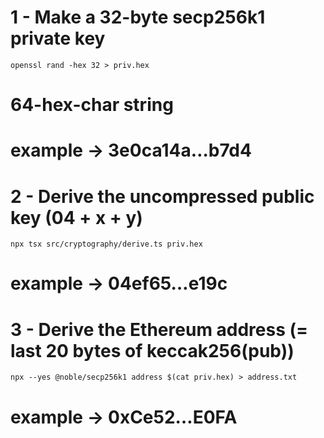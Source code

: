 # 1 - Make a 32-byte secp256k1 private key
`openssl rand -hex 32 > priv.hex`                     
# 64-hex-char string
# example → 3e0ca14a…b7d4

# 2 - Derive the uncompressed public key (04 + x + y)
`npx tsx src/cryptography/derive.ts priv.hex`
# example → 04ef65…e19c

# 3 - Derive the Ethereum address (= last 20 bytes of keccak256(pub))
`npx --yes @noble/secp256k1 address $(cat priv.hex) > address.txt`
# example → 0xCe52…E0FA
